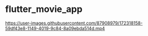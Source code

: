 # flutter_movie_app

https://user-images.githubusercontent.com/87908979/172318158-59df43e8-1149-4019-9c84-8a09ebda514d.mp4

